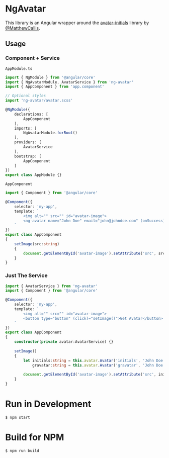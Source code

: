 # NgAvatar

This library is an Angular wrapper around the [avatar-initials](https://github.com/MatthewCallis/avatar) library by [@MatthewCallis](https://github.com/MatthewCallis).

## Usage

### Component + Service

`AppModule.ts`

```typescript
import { NgModule } from '@angular/core'
import { NgAvatarModule, AvatarService } from 'ng-avatar'
import { AppComponent } from 'app.component'

// Optional styles
import 'ng-avatar/avatar.scss'

@NgModule({
	declarations: [
		AppComponent
	],
	imports: [
		NgAvatarModule.forRoot()
	],
	providers: [
		AvatarService
	],
	bootstrap: [
		AppComponent
	]
})
export class AppModule {}
```

`AppComponent`

```typescript
import { Component } from '@angular/core'

@Component({
	selector: 'my-app',
	template: `
		<img alt="" src="" id="avatar-image">
		<ng-avatar name="John Doe" email="john@johndoe.com" (onSuccess)="setImage($event)></ng-gravatar>
	`
})
export class AppComponent
{
	setImage(src:string)
	{
		document.getElementById('avatar-image').setAttribute('src', src);
	}
}
```

### Just The Service

```typescript
import { AvatarService } from 'ng-avatar'
import { Component } from '@angular/core'

@Component({
	selector: 'my-app',
	template: `
		<img alt="" src="" id="avatar-image">
		<button type="button" (click)="setImage()">Get Avatar</button>
	`
})
export class AppComponent
{
	constructor(private avatar:AvatarService) {}
	
	setImage()
	{
		let initials:string = this.avatar.Avatar('initials', 'John Doe'),
			gravatar:string = this.avatar.Avatar('gravatar', 'John Doe', 'john@johndoe.com');
		
		document.getElementById('avatar-image').setAttribute('src', initials);
	}
}
```

# Run in Development
`$ npm start`

# Build for NPM
`$ npm run build`
